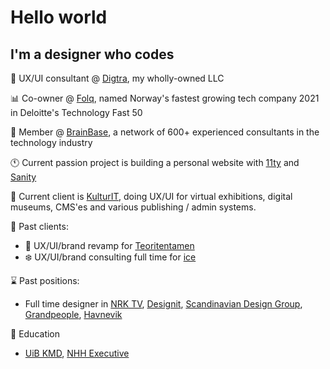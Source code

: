 # Hello world

## I'm a designer who codes

💼 UX/UI consultant @ [Digtra](https://digtra.io), my wholly-owned LLC

📊 Co-owner @ [Folq](https://github.com/folq), named Norway's fastest growing tech company 2021 in Deloitte's Technology Fast 50

🧠 Member @ [BrainBase](https://www.brainbase.no/), a network of 600+ experienced consultants in the technology industry

🕚️ Current passion project is building a personal website with [11ty](https://github.com/11ty/eleventy) and [Sanity](https://github.com/sanity-io)

📂 Current client is [KulturIT](https://github.com/KulturIT), doing UX/UI for virtual exhibitions, digital museums, CMS'es and various publishing / admin systems.

📁 Past clients:

- 🚗 UX/UI/brand revamp for [Teoritentamen](https://teoritentamen.no)
- ❄️ UX/UI/brand consulting full time for [ice](https://ice.no)

⌛️ Past positions:

- Full time designer in [NRK TV](https://tv.nrk.no), [Designit](https://designit.no), [Scandinavian Design Group](https://sdg.no), [Grandpeople](http://grandpeople.no), [Havnevik](https://havnevik.no)

🏫 Education

- [UiB KMD](https://kmd.uib.no/no/studier/institutt-for-design), [NHH Executive](https://www.nhh.no/en/executive/)
